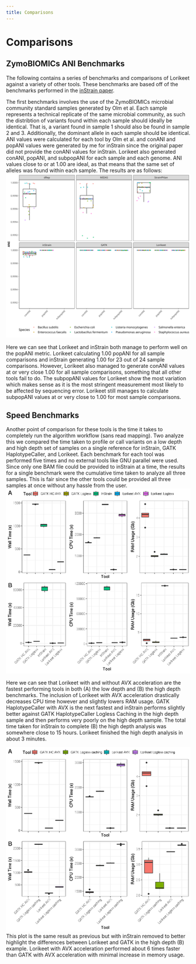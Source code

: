 ```yaml
---
title: Comparisons
---
```


Comparisons
========

## ZymoBIOMICs ANI Benchmarks

The following contains a series of benchmarks and comparisons of Lorikeet against a variety of other tools. These benchmarks
are based off of the benchmarks performed in the [inStrain paper](https://www.nature.com/articles/s41587-020-00797-0?proof=t%3B).

The first benchmarks involves the use of the ZymoBIOMICs microbial community standard samples generated by Olm et al. Each sample
represents a technical replicate of the same microbial community, as such the distribtion of variants found within each sample
should ideally be identical. That is, a variant found in sample 1 should also be found in sample 2 and 3. Additionally, the dominant allele 
in each sample should be identical. ANI values were calculated for each tool by Olm et al. and conANI and popANI values were 
generated by me for inStrain since the original paper did not provide the conANI values for inStrain. Lorikeet also generated
conANI, popANI, and subpopANI for each sample and each genome. ANI values close to or at 1.00 are ideal, as that means that the
same set of alleles was found within each sample. The results are as follows:
![ANI comparisons](/figures/zymo_ani_comparisons.png)

Here we can see that Lorikeet and inStrain both manage to perform well on the popANI metric. Lorikeet calculating 1.00 popANI for
all sample comparisons and inStrain generating 1.00 for 23 out of 24 sample comparisons. However, Lorikeet also managed to generate
conANI values at or very close 1.00 for all sample comparisons, something that all other tools fail to do. The subpopANI values 
for Lorikeet show the most variation which makes sense as it is the most stringent measurement most likely to be affected
by sequencing error. Lorikeet still manages to calculate subpopANI values at or very close to 1.00 for most sample comparisons.

## Speed Benchmarks

Another point of comparison for these tools is the time it takes to completely run the algorithm workflow (sans read mapping).
Two analyze this we compared the time taken to profile or call variants on a low depth and high depth set of samples on a single
reference for inStrain, GATK HaplotypeCaller, and Lorikeet. Each benchmark for each tool was performed five times and no 
external tools like GNU parallel were used. Since only one BAM file could be provided to inStrain at a time, the results for
a single benchmark were the cumulative time taken to analyze all three samples. This is fair since the other tools could
be provided all three samples at once without any hassle from the user.
![Speed with inStrain](/figures/speed_benchmarks_combined.png)

Here we can see that Lorikeet with and without AVX acceleration are the fastest performing tools in both (A) the low depth and (B) the high
depth benchmarks. The inclusion of Lorikeet
with AVX acceleration drastically decreases CPU time however and slightly lowers RAM usage. GATK HaplotypeCaller with AVX is the next fastest
and inStrain performs slightly better against GATK HaplotypeCaller Logless Caching in the high depth sample and then performs very poorly
on the high depth sample. The total time taken for inStrain to complete (B) the high depth analysis was somewhere close to 15 hours. Lorikeet
finished the high depth analysis in about 3 minutes.

![Speed no inStrain](/figures/speed_benchmarks_combined_no_instrain.png)
This plot is the same result as previous but with inStrain removed to better highlight the differences between Lorikeet 
and GATK in the high depth (B) example. Lorikeet with AVX acceleration performed about 6 times faster than GATK with AVX 
acceleration with minimal increase in memory usage.